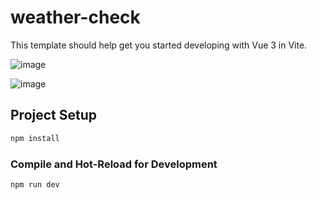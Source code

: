 # weather-check

This template should help get you started developing with Vue 3 in Vite.

![image](https://github.com/fzzio/weather-check/assets/1187461/4432cd97-dfdb-4f43-ae6a-f28b255e4b99)

![image](https://github.com/fzzio/weather-check/assets/1187461/f4b83427-85fb-4b40-bbb3-a5323fd62b9f)



## Project Setup

```sh
npm install
```

### Compile and Hot-Reload for Development

```sh
npm run dev
```
